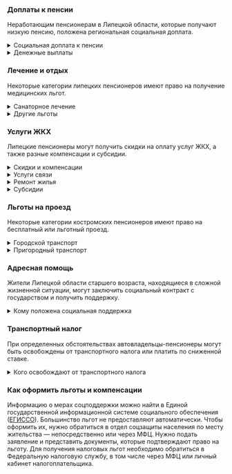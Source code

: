 ### Доплаты к пенсии
Неработающим пенсионерам в Липецкой области, которые получают низкую пенсию, положена региональная социальная доплата. 
<details>
<summary>Социальная доплата к пенсии</summary>
В Липецкой области региональный прожиточный минимум пенсионера не превышает общефедеральный. Поэтому неработающим пенсионерам с низким размером пенсии производится федеральная социальная доплата к пенсии до прожиточного минимума пенсионера в РФ. В 2021 году эта сумма [составляет]( https://pfr.gov.ru/grazhdanam/pensionres/soc_doplata/~7905) 10 022 рубля. Для назначения указанной выплаты необходимо обращаться в территориальное отделение Пенсионного фонда (ПФР) по месту жительства.     
</details>
<details>
<summary>Денежные выплаты</summary>
Если пенсионер относится к льготной категории, он имеет право на ежемесячную денежную выплату (ЕДВ), которая регулярно индексируется.
В Липецкой области ветераны труда раз в месяц получают 525 рублей, труженики тыла и пострадавшие от репрессий — 725 рублей. ЕДВ для реабилитированных лиц там — 830 рублей.
</details>


### Лечение и отдых
Некоторые категории липецких пенсионеров имеют право на получение медицинских льгот.  
<details>
<summary>Санаторное лечение</summary>
Липецким неработающим пенсионерам, а также мужчинам старше 60 лет и женщинам старше 55 лет, перенёсшим острый инфаркт или острый инсульт, и после вмешательства по поводу аортокоронарного шунтирования и резекции аневризмы государство [оплачивает]( https://docs.cntd.ru/document/872602050) санаторно-курортную путёвку. Компенсация на восстановление в специализированных реабилитационных отделениях санаториев составляет 48 767 рублей. У курских реабилитированных и пострадавших от репрессий пенсионеров есть право на первоочередное получение путёвок в санатории. 
</details>
<details>
<summary>Другие льготы</summary>
Труженики тыла, реабилитированные, пострадавшие от политических репрессий и пенсионеры имею право на внеочередной приём в дома-интернаты для престарелых и инвалидов и учреждения соцобслуживания. 
</details>


### Услуги ЖКХ
Липецкие пенсионеры могут получить скидки на оплату услуг ЖКХ, а также разные компенсации и субсидии. 
<details>
<summary>Скидки и компенсации</summary>
Ветераны труда, труженики тыла, реабилитированные и пострадавшие от политических репрессий могут рассчитывать на 50-процентную компенсацию оплаты жилого помещения и коммунальных услуг, а также капремонта. 
Одиноких неработающих пенсионеров по достижении 70 лет освобождают от взносов на капремонт на 50%, а с 80-летнего возраста они вообще не платят за капремонт. Льгота распространяется и на граждан этого возраста, если семья состоит из неработающих пенсионеров (от 60 лет — мужчины и от 55 лет — женщины) или инвалидов I и II групп. 
</details>
<details>
<summary>Услуги связи</summary>
Реабилитированные и пострадавшие от репрессий граждане имеют право на внеочередную установку телефона. 
</details>
<details>
<summary>Ремонт жилья</summary>
Липецким участникам и инвалидам ВОВ, а также блокадникам, которые живут в требующих капитального ремонта квартире или доме, могут [сделать ремонт]( https://docs.cntd.ru/document/872602050) за счёт бюджета. Сначала специальная комиссия обследует жильё, принимает решение о необходимости его отремонтировать и составляет перечень работ. Но стоимость такого ремонта не может быть больше 100 тысяч рублей.
</details>
<details>
<summary>Субсидии</summary>
Пенсионеры могут получить субсидию на оплату услуг ЖКХ при расходах на «коммуналку» 22% совокупного дохода семьи. Этот порог снижен для липецких одиноких пенсионеров с доходом ниже одного прожиточного минимума. Они могут оформить субсидию, если тратят на «коммуналку» больше 10% дохода.
</details>

### Льготы на проезд
Некоторые категории костромских пенсионеров имеют право на бесплатный или льготный проезд. 
<details>
<summary>Городской транспорт</summary>
В Липецкой области региональные льготники имеют право проезда на всех видах городского транспорта (кроме такси) за 50% стоимости — при предъявлении персонифицированной электронной транспортной карты.
</details>
<details>
<summary>Пригородный транспорт</summary>
се липецкие пенсионеры, а также мужчины старше 60 лет, а женщины — 55 лет в течение года платят половину стоимости проезда на пригородных электричках. А в период с 15 апреля по 15 октября поездка обойдётся им в 10% от тарифа.
</details>

### Адресная помощь
Жители Липецкой области старшего возраста, находящиеся в сложной жизненной ситуации, могут заключить социальный контракт с государством и получить поддержку.
<details>
<summary>Кому положена социальная поддержка</summary>
Пенсионерам, которые по не зависящим от них причинам оказались в трудной жизненной ситуации, оказывают адресную помощь. Это могут быть денежные выплаты, которые перечислят единовременно или будут переводить каждый месяц в течение определённого периода. Также нуждающимся пенсионерам с доходом меньше одного прожиточного минимума могут выдавать одежду и обувь, лекарства, покупать продукты и организовывать уход. 
С пенсионерами, которые получают адресную помощь, может быть заключён социальный контракт. 
</details>

### Транспортный налог
При определенных обстоятельствах автовладельцы-пенсионеры могут быть освобождены от транспортного налога или платить по сниженной ставке. 
<details>
<summary>Кого освобождают от транспортного налога</summary>
Транспортный налог не платят Герои СССР и РФ, награждённые орденом Славы трёх степеней, инвалиды, ветераны боевых действий, пострадавшие от радиации, а также владельцы транспорта с электродвигателями. Липецкие пенсионеры — владельцы автомобилей мощностью до 100 л. с. платят налог по [льготной ставке]( https://www.nalog.ru/rn77/service/tax/d1099710/): 2,5 рубля за 1 л. с., а от 100 до 150 л. с.: 7,5 рубля за 1 л. с. На налог за мотоцикл до 40 л. с. тоже действует льгота: оплачивается только 75%.
</details>


### Как оформить льготы и компенсации

Информацию о мерах соцподдержки можно найти в Единой государственной информационной системе социального обеспечения ([ЕГИССО]( http://egisso.ru/site/client/#/)). Большинство льгот не предоставляют автоматически. Чтобы оформить их, нужно обратиться в отдел соцзащиты населения по месту жительства — непосредственно или через МФЦ. Нужно подать заявление и представить документы, которые подтверждают право на льготу. Для получения налоговых льгот необходимо обратиться в Федеральную налоговую службу, в том числе через МФЦ или личный кабинет налогоплательщика.








